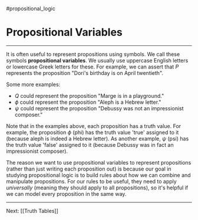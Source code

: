 #propositional_logic 

# Propositional Variables

---

It is often useful to represent propositions using symbols. We call these symbols **propositional variables**. We usually use uppercase English letters or lowercase Greek letters for these. For example, we can assert that $P$ represents the proposition "Dori's birthday is on April twentieth".

Some more examples:
- $Q$ could represent the proposition "Marge is in a playground."
- $\phi$ could represent the proposition "Aleph is a Hebrew letter."
- $\psi$ could represent the proposition "Debussy was not an impressionist composer."

Note that in the examples above, each proposition has a truth value. For example, the proposition $\phi$ (phi) has the truth value 'true' assigned to it (because aleph is indeed a Hebrew letter). As another example, $\psi$ (psi) has the truth value 'false' assigned to it (because Debussy was in fact an impressionist composer).

The reason we want to use propositional variables to represent propositions (rather than just writing each proposition out) is because our goal in studying propositional logic is to build rules about how we can combine and manipulate propositions. For our rules to be useful, they need to apply *universally* (meaning they should apply to all propositions), so it's helpful if we can model every proposition in the same way.

---

Next: [[Truth Tables]]